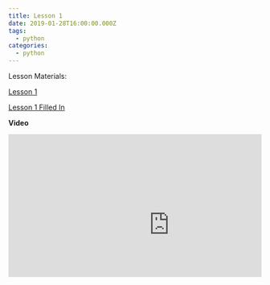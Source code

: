 ```yaml
---
title: Lesson 1
date: 2019-01-28T16:00:00.000Z
tags:
  - python
categories:
  - python
---
```

Lesson Materials:

[Lesson 1](https://github.com/kiangtengl/python_101/releases/download/lesson_1/GIC_Lesson_1.ipynb)

[Lesson 1 Filled In](https://github.com/kiangtengl/python_101/releases/download/lesson_1/GIC_Lesson_1.ipynb)

**Video**

<div style='max-width: 640px'><div style='position: relative; padding-bottom: 56.25%; height: 0; overflow: hidden;'><iframe width="640" height="360" src="https://web.microsoftstream.com/embed/video/d5bed6f0-97e4-40ef-bbef-ccbf7020deee?autoplay=true&showinfo=true" style="border:none;" allowfullscreen style='position: absolute; top: 0; left: 0; right: 0; bottom: 0; height: 100%; max-width: 100%;'></iframe></div></div>
